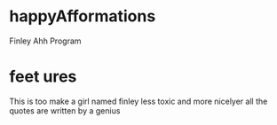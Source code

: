 # happyAfformations
Finley Ahh Program

# feet ures
This is too make a girl named finley less toxic and more nicelyer
all the quotes are written by a genius
